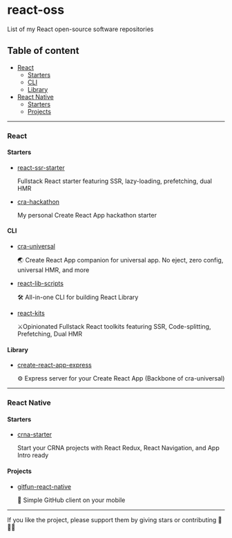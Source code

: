# react-oss
List of my React open-source software repositories

## Table of content
- [React](#react)
  - [Starters](#starters)
  - [CLI](#cli)
  - [Library](#library)
- [React Native](#react-native)
  - [Starters](#starters)
  - [Projects](#projects)

___

### React

#### Starters
- [react-ssr-starter](https://github.com/antonybudianto/react-ssr-starter)
 
  Fullstack React starter featuring SSR, lazy-loading, prefetching, dual HMR

- [cra-hackathon](https://github.com/antonybudianto/cra-hackathon)
  
  My personal Create React App hackathon starter


#### CLI
- [cra-universal](https://github.com/antonybudianto/cra-universal)

  🌏 Create React App companion for universal app. No eject, zero config, universal HMR, and more
  
- [react-lib-scripts](https://github.com/antonybudianto/react-lib-scripts)
  
  🛠️ All-in-one CLI for building React Library

- [react-kits](https://github.com/antonybudianto/react-kits)
   
  ⚔️Opinionated Fullstack React toolkits featuring SSR, Code-splitting, Prefetching, Dual HMR
  
#### Library
- [create-react-app-express](https://github.com/antonybudianto/create-react-app-express)

  ⚙️ Express server for your Create React App (Backbone of cra-universal)



___

### React Native

#### Starters
- [crna-starter](https://github.com/antonybudianto/crna-starter)
  
  Start your CRNA projects with React Redux, React Navigation, and App Intro ready
  
#### Projects
- [gitfun-react-native](https://github.com/antonybudianto/gitfun-react-native)

  👨‍ Simple GitHub client on your mobile


___

If you like the project, please support them by giving stars or contributing 🎉🎉🎉
